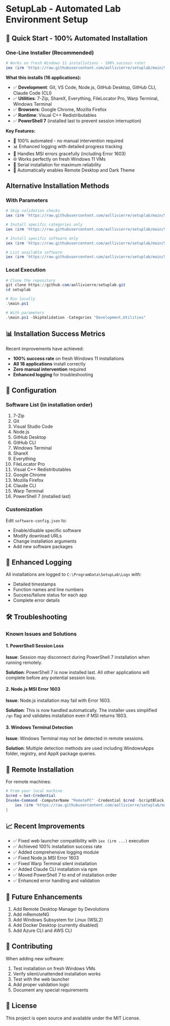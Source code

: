 # SetupLab - Automated Lab Environment Setup

## 🚀 Quick Start - 100% Automated Installation

### One-Line Installer (Recommended)
```powershell
# Works on fresh Windows 11 installations - 100% success rate!
iex (irm 'https://raw.githubusercontent.com/aollivierre/setuplab/main/SetupLab-WebLauncher-NoCache.ps1')
```

**What this installs (16 applications):**
- ✅ **Development**: Git, VS Code, Node.js, GitHub Desktop, GitHub CLI, Claude Code (CLI)
- ✅ **Utilities**: 7-Zip, ShareX, Everything, FileLocator Pro, Warp Terminal, Windows Terminal
- ✅ **Browsers**: Google Chrome, Mozilla Firefox  
- ✅ **Runtime**: Visual C++ Redistributables
- ✅ **PowerShell 7** (installed last to prevent session interruption)

**Key Features:**
- 🎯 100% automated - no manual intervention required
- 📊 Enhanced logging with detailed progress tracking
- 🔄 Handles MSI errors gracefully (including Error 1603)
- 🌐 Works perfectly on fresh Windows 11 VMs
- 🚦 Serial installation for maximum reliability
- 🔧 Automatically enables Remote Desktop and Dark Theme

## Alternative Installation Methods

### With Parameters
```powershell
# Skip validation checks
iex (irm 'https://raw.githubusercontent.com/aollivierre/setuplab/main/SetupLab-WebLauncher-NoCache.ps1') -SkipValidation

# Install specific categories only
iex (irm 'https://raw.githubusercontent.com/aollivierre/setuplab/main/SetupLab-WebLauncher-NoCache.ps1') -Categories "Development","Browsers"

# Install specific software only
iex (irm 'https://raw.githubusercontent.com/aollivierre/setuplab/main/SetupLab-WebLauncher-NoCache.ps1') -Software "Git","Chrome","VSCode"

# List available software
iex (irm 'https://raw.githubusercontent.com/aollivierre/setuplab/main/SetupLab-WebLauncher-NoCache.ps1') -ListSoftware
```

### Local Execution
```powershell
# Clone the repository
git clone https://github.com/aollivierre/setuplab.git
cd setuplab

# Run locally
.\main.ps1

# With parameters
.\main.ps1 -SkipValidation -Categories "Development,Utilities"
```

## 📊 Installation Success Metrics

Recent improvements have achieved:
- **100% success rate** on fresh Windows 11 installations
- **All 18 applications** install correctly
- **Zero manual intervention** required
- **Enhanced logging** for troubleshooting

## 🔧 Configuration

### Software List (in installation order)
1. 7-Zip
2. Git
3. Visual Studio Code
4. Node.js
5. GitHub Desktop
6. GitHub CLI
7. Windows Terminal
8. ShareX
9. Everything
10. FileLocator Pro
11. Visual C++ Redistributables
12. Google Chrome
13. Mozilla Firefox
14. Claude CLI
15. Warp Terminal
16. PowerShell 7 (installed last)

### Customization
Edit `software-config.json` to:
- Enable/disable specific software
- Modify download URLs
- Change installation arguments
- Add new software packages

## 📝 Enhanced Logging

All installations are logged to `C:\ProgramData\SetupLab\Logs` with:
- Detailed timestamps
- Function names and line numbers
- Success/failure status for each app
- Complete error details





## 🛠️ Troubleshooting

### Known Issues and Solutions

#### 1. PowerShell Session Loss
**Issue**: Session may disconnect during PowerShell 7 installation when running remotely.

**Solution**: PowerShell 7 is now installed last. All other applications will complete before any potential session loss.

#### 2. Node.js MSI Error 1603
**Issue**: Node.js installation may fail with Error 1603.

**Solution**: This is now handled automatically. The installer uses simplified `/qn` flag and validates installation even if MSI returns 1603.

#### 3. Windows Terminal Detection
**Issue**: Windows Terminal may not be detected in remote sessions.

**Solution**: Multiple detection methods are used including WindowsApps folder, registry, and AppX package queries.

## 🎯 Remote Installation

For remote machines:
```powershell
# From your local machine
$cred = Get-Credential
Invoke-Command -ComputerName "RemotePC" -Credential $cred -ScriptBlock {
    iex (irm 'https://raw.githubusercontent.com/aollivierre/setuplab/main/SetupLab-WebLauncher-NoCache.ps1')
}
```

## 📈 Recent Improvements

- ✅ Fixed web launcher compatibility with `iex (irm ...)` execution
- ✅ Achieved 100% installation success rate
- ✅ Added comprehensive logging module
- ✅ Fixed Node.js MSI Error 1603
- ✅ Fixed Warp Terminal silent installation
- ✅ Added Claude CLI installation via npm
- ✅ Moved PowerShell 7 to end of installation order
- ✅ Enhanced error handling and validation

## 🚀 Future Enhancements

1. Add Remote Desktop Manager by Devolutions
2. Add mRemoteNG
3. Add Windows Subsystem for Linux (WSL2)
4. Add Docker Desktop (currently disabled)
5. Add Azure CLI and AWS CLI

## 🤝 Contributing

When adding new software:
1. Test installation on fresh Windows VMs
2. Verify silent/unattended installation works
3. Test with the web launcher
4. Add proper validation logic
5. Document any special requirements

## 📄 License

This project is open source and available under the MIT License.
